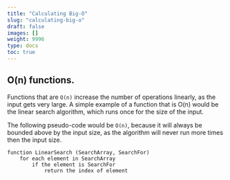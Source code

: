 ```yaml
---
title: "Calculating Big-O"
slug: "calculating-big-o"
draft: false
images: []
weight: 9996
type: docs
toc: true
---
```


## O(n) functions.
Functions that are `O(n)` increase the number of operations linearly, as the input gets very large.  A simple example of a function that is O(n) would be the linear search algorithm, which runs once for the size of the input.

The following pseudo-code would be `O(n)`, because it will always be bounded above by the input size, as the algorithm will never run more times then the input size.

    function LinearSearch (SearchArray, SearchFor)
        for each element in SearchArray
            if the element is SearchFor
                return the index of element



